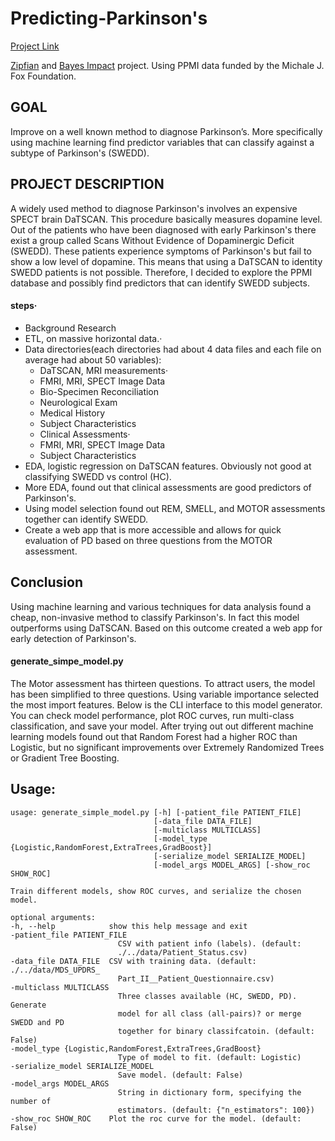 Predicting-Parkinson's
=====================

[Project Link](http://www.mgomezm.com/)


[Zipfian](http://www.zipfianacademy.com/) and [Bayes Impact](http://www.bayesimpact.org/) project. Using PPMI data funded by the Michale J. Fox Foundation.

## GOAL
Improve on a well known method to diagnose Parkinson’s. More specifically using machine learning find predictor variables that can classify against a subtype of Parkinson's (SWEDD).

## PROJECT DESCRIPTION
A widely used method to diagnose Parkinson's involves an expensive SPECT brain DaTSCAN. This procedure basically measures dopamine level. Out of the patients who have been diagnosed with early Parkinson's there exist a group called Scans Without Evidence of Dopaminergic Deficit (SWEDD). These patients experience symptoms of Parkinson's but fail to show a low level of dopamine. This means that using a DaTSCAN to identity SWEDD patients is not possible. Therefore, I decided to explore the PPMI database and possibly find predictors that can identify SWEDD subjects.

#### steps·
* Background Research
* ETL, on massive horizontal data.·
* Data directories(each directories had about 4 data files and each file on average had about 50 variables):
    * DaTSCAN, MRI measurements·
    * FMRI, MRI, SPECT Image Data
    * Bio-Specimen Reconciliation
    * Neurological Exam
    * Medical History
    * Subject Characteristics
    * Clinical Assessments·
    * FMRI, MRI, SPECT Image Data
    * Subject Characteristics
* EDA, logistic regression on DaTSCAN features. Obviously not good at classifying SWEDD vs control (HC).
* More EDA, found out that clinical assessments are good predictors of Parkinson's.
* Using model selection found out REM, SMELL, and  MOTOR assessments together can identify SWEDD.
* Create a web app that is more accessible and allows for quick evaluation of PD based on three questions from the MOTOR assessment.

## Conclusion
Using machine learning and various techniques for data analysis found a cheap, non-invasive method to classify Parkinson's. In fact this model outperforms using DaTSCAN. Based on this outcome created a web app for early detection of Parkinson's.

#### generate_simpe_model.py
The Motor assessment has thirteen questions. To attract users, the model has been simplified to three questions. Using variable importance selected the most import features. Below is the CLI interface to this model generator. You can check model performance, plot ROC curves, run multi-class classification, and save your model. After trying out out different machine learning models found out that Random Forest had a higher ROC than Logistic, but no significant improvements over Extremely Randomized Trees or Gradient Tree Boosting.

Usage:
---------------

    usage: generate_simple_model.py [-h] [-patient_file PATIENT_FILE]
                                    [-data_file DATA_FILE]
                                    [-multiclass MULTICLASS]
                                    [-model_type {Logistic,RandomForest,ExtraTrees,GradBoost}]
                                    [-serialize_model SERIALIZE_MODEL]
                                    [-model_args MODEL_ARGS] [-show_roc SHOW_ROC]

    Train different models, show ROC curves, and serialize the chosen model.

    optional arguments:
    -h, --help            show this help message and exit
    -patient_file PATIENT_FILE
                            CSV with patient info (labels). (default:
                            ./../data/Patient_Status.csv)
    -data_file DATA_FILE  CSV with training data. (default: ./../data/MDS_UPDRS_
                            Part_II__Patient_Questionnaire.csv)
    -multiclass MULTICLASS
                            Three classes available (HC, SWEDD, PD). Generate
                            model for all class (all-pairs)? or merge SWEDD and PD
                            together for binary classifcatoin. (default: False)
    -model_type {Logistic,RandomForest,ExtraTrees,GradBoost}
                            Type of model to fit. (default: Logistic)
    -serialize_model SERIALIZE_MODEL
                            Save model. (default: False)
    -model_args MODEL_ARGS
                            String in dictionary form, specifying the number of
                            estimators. (default: {"n_estimators": 100})
    -show_roc SHOW_ROC    Plot the roc curve for the model. (default: False)

